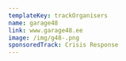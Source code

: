 ```yaml
---
templateKey: trackOrganisers
name: garage48
link: www.garage48.ee
image: /img/g48-.png
sponsoredTrack: Crisis Response
---
```

